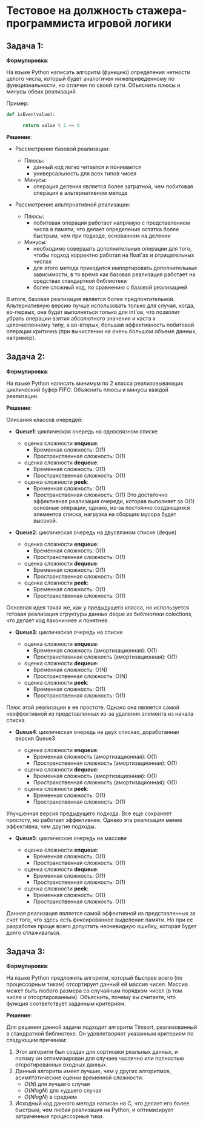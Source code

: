 # Тестовое на должность стажера-программиста игровой логики

## Задача 1:

**Формулировка**:

На языке Python написать алгоритм (функцию) определения четности целого числа, который будет аналогичен нижеприведенному по функциональности, но отличен по своей сути. Объяснить плюсы и минусы обеих реализаций. 

Пример: 

```python
def isEven(value):

      return value % 2 == 0
```
**Решение**:

- Рассмотрение базовой реализации:
    - Плюсы:
        - данный код легко читается и понимается
        - универсальность для всех типов чисел
    - Минусы:
        - операция деления является более затратной, чем побитовая операция в альтернативном методе
        
- Рассмотрение альтернативной реализации:
    - Плюсы:
        - побитовая операция работает напрямую с представлением числа в памяти, что делает определение остатка более быстрым, чем при подходе, основанном на делении
    - Минусы:
        - необходимо совершать дополнительные операции для того, чтобы подход корректно работал на float'ах и отрицательных числах
        - для этого метода приходится импортировать дополнительные зависимости, в то время как базовая реализация работает на средствах стандартной библиотеки
        - более сложный код, по сравнению с базовой реализацией

В итоге, базовая реализация является более предпочтительной. Альтернативную версию лучше использовать только для случая, когда, во-первых, она будет выполняться только для int'ов, что позволит убрать операции взятия абсолютного значения и каста к целочисленному типу, а во-вторых, большая эффективность побитовой операции критична (при вычислении на очень большом объеме данных, например).

## Задача 2:

**Формулировка**:

На языке Python написать минимум по 2 класса реализовывающих циклический буфер FIFO. Объяснить плюсы и минусы каждой реализации.

**Решение**:

Описания классов очередей:

- **Queue1**: циклическая очередь на односвязном списке
    - оценка сложности **enqueue**:
        - Временная сложность: O(1)
        - Пространственная сложность: O(1)
    - оценка сложности **dequeue**:
        - Временная сложность: O(1)
        - Пространственная сложность: O(1)
    - оценка сложности **peek**:
        - Временная сложность: O(1)
        - Пространственная сложность: O(1)
Это достаточно эффективная реализация очереди, которая выполняет за O(1) основные операции, однако, из-за постоянно создающихся элементов списка, нагрузка на сборщик мусора будет высокой.

- **Queue2**: циклическая очередь на двусвязном списке (deque)

    - оценка сложности **enqueue**:
        - Временная сложность: O(1)
        - Пространственная сложность: O(1)
    - оценка сложности **dequeue**:
        - Временная сложность: O(1)
        - Пространственная сложность: O(1)
    - оценка сложности **peek**:
        - Временная сложность: O(1)
        - Пространственная сложность: O(1)

Основная идея такая же, как у предыдущего класса, но используется готовая реализация структуры данных deque из библиотеки colections, что делает код лаконичнее и понятнее.

- **Queue3**: циклическая очередь на списке

    - оценка сложности **enqueue**:
        - Временная сложность (амортизационная): O(1)
        - Пространственная сложность (амортизационная): O(1)
    - оценка сложности **dequeue**:
        - Временная сложность: O(N)
        - Пространственная сложность: O(N)
    - оценка сложности **peek**:
        - Временная сложность: O(1)
        - Пространственная сложность: O(1)

Плюс этой реализации в ее простоте. Однако она является самой неэффективной из представленных из-за удаления элемента из начала списка.

- **Queue4**: циклическая очередь на двух списках, доработанная версия Queue3

    - оценка сложности **enqueue**:
        - Временная сложность (амортизационная): O(1)
        - Пространственная сложность (амортизационная): O(1)
    - оценка сложности **dequeue**:
        - Временная сложность (амортизационная): O(1)
        - Пространственная сложность (амортизационная): O(1)
    - оценка сложности **peek**:
        - Временная сложность: O(1)
        - Пространственная сложность: O(1)

Улучшенная версия предыдущего подхода. Все еще сохраняет простоту, но работает эффективнее. Однако эта реализация менее эффективна, чем другие подходы.

- **Queue5**: циклическая очередь на массиве

    - оценка сложности **enqueue**:
        - Временная сложность: O(1)
        - Пространственная сложность: O(1)
    - оценка сложности **dequeue**:
        - Временная сложность: O(1)
        - Пространственная сложность: O(1)
    - оценка сложности **peek**:
        - Временная сложность: O(1)
        - Пространственная сложность: O(1)

Данная реализация является самой эффективной из представленных за счет того, что здесь есть фиксированное выделение памяти. Но при ее разработке проще всего допустить неочевидную ошибку, которая будет долго отлаживаться.

## Задача 3: 

**Формулировка**:

На языке Python предложить алгоритм, который быстрее всего (по процессорным тикам) отсортирует данный ей массив чисел. Массив может быть любого размера со случайным порядком чисел (в том числе и отсортированным). Объяснить, почему вы считаете, что функция соответствует заданным критериям.

**Решение**:

Для решения данной задачи подходит алгоритм Timsort, реализованный в стандратной библиотеке. Он удовлетворяет указанным критериям по следующим причинам:

1. Этот алгоритм был создан для сортиовки реальных данных, и потому он оптимизирован для случаев частично или полностью отсротированных входных данных.
2. Данный алгоритм имеет лучшие, чем у других алгоритмов, асимптотические оценки временной сложности:
    - $O(N)$ для лучшего случая
    - $O(N log N)$ для худшего случая
    - $O(N log N)$ в среднем
3. Исходный код данного метода написан на C, что делает его более быстрым, чем любая реализация на Python, и оптимизирует затраченные процессорные тики.
